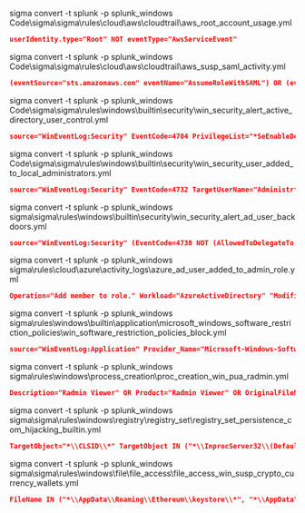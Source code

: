 sigma convert -t splunk -p splunk_windows Code\sigma\sigma\rules\cloud\aws\cloudtrail\aws_root_account_usage.yml

```json
userIdentity.type="Root" NOT eventType="AwsServiceEvent"
```

sigma convert -t splunk -p splunk_windows 
Code\sigma\sigma\rules\cloud\aws\cloudtrail\aws_susp_saml_activity.yml                                                       

```json
(eventSource="sts.amazonaws.com" eventName="AssumeRoleWithSAML") OR (eventSource="iam.amazonaws.com" eventName="UpdateSAMLProvider")
```

sigma convert -t splunk -p splunk_windows Code\sigma\sigma\rules\windows\builtin\security\win_security_alert_active_directory_user_control.yml

```json
source="WinEventLog:Security" EventCode=4704 PrivilegeList="*SeEnableDelegationPrivilege*"
```

sigma convert -t splunk -p splunk_windows Code\sigma\sigma\rules\windows\builtin\security\win_security_user_added_to_local_administrators.yml 

```json
source="WinEventLog:Security" EventCode=4732 TargetUserName="Administr*" OR TargetSid="S-1-5-32-544" NOT SubjectUserName="*$"
```

sigma convert -t splunk -p splunk_windows 
sigma\sigma\rules\windows\builtin\security\win_security_alert_ad_user_backdoors.yml            

```json
source="WinEventLog:Security" (EventCode=4738 NOT (AllowedToDelegateTo IN ("", "-") OR AllowedToDelegateTo!=*)) OR (EventCode=5136 AttributeLDAPDisplayName="msDS-AllowedToDelegateTo") OR (EventCode=5136 ObjectClass="user" AttributeLDAPDisplayName="servicePrincipalName") OR (EventCode=5136 AttributeLDAPDisplayName="msDS-AllowedToActOnBehalfOfOtherIdentity")
```

sigma convert -t splunk -p splunk_windows 
sigma\rules\cloud\azure\activity_logs\azure_ad_user_added_to_admin_role.yml

```json
Operation="Add member to role." Workload="AzureActiveDirectory" "ModifiedProperties{}.NewValue" IN ("*Admins", "*Administrator")
```

sigma convert -t splunk -p splunk_windows sigma\rules\windows\builtin\application\microsoft_windows_software_restriction_policies\win_software_restriction_policies_block.yml

```json
source="WinEventLog:Application" Provider_Name="Microsoft-Windows-SoftwareRestrictionPolicies" EventCode IN (865, 866, 867, 868, 882)
```


sigma convert -t splunk -p splunk_windows sigma\rules\windows\process_creation\proc_creation_win_pua_radmin.yml                                             

```json
Description="Radmin Viewer" OR Product="Radmin Viewer" OR OriginalFileName="Radmin.exe"
```

sigma convert -t splunk -p splunk_windows sigma\sigma\rules\windows\registry\registry_set\registry_set_persistence_com_hijacking_builtin.yml

```json
TargetObject="*\\CLSID\\*" TargetObject IN ("*\\InprocServer32\\(Default)", "*\\LocalServer32\\(Default)") TargetObject IN ("*\\{1f486a52-3cb1-48fd-8f50-b8dc300d9f9d}\\*", "*\\{2155fee3-2419-4373-b102-6843707eb41f}\\*", "*\\{4590f811-1d3a-11d0-891f-00aa004b2e24}\\*", "*\\{4de225bf-cf59-4cfc-85f7-68b90f185355}\\*", "*\\{ddc05a5a-351a-4e06-8eaf-54ec1bc2dcea}\\*", "*\\{F56F6FDD-AA9D-4618-A949-C1B91AF43B1A}\\*", "*\\{F82B4EF1-93A9-4DDE-8015-F7950A1A6E31}\\*") Details IN ("*:\\Perflogs\\*", "*\\AppData\\Local\\*", "*\\Desktop\\*", "*\\Downloads\\*", "*\\Microsoft\\Windows\\Start Menu\\Programs\\Startup\\*", "*\\System32\\spool\\drivers\\color\\*", "*\\Temporary Internet*", "*\\Users\\Public\\*", "*\\Windows\\Temp\\*", "*%appdata%*", "*%temp%*", "*%tmp%*") OR (Details="*:\\Users\\*" Details="*\\Favorites\\*") OR (Details="*:\\Users\\*" Details="*\\Favourites\\*") OR (Details="*:\\Users\\*" Details="*\\Contacts\\*") OR (Details="*:\\Users\\*" Details="*\\Pictures\\*")
```


sigma convert -t splunk -p splunk_windows sigma\sigma\rules\windows\file\file_access\file_access_win_susp_crypto_currency_wallets.yml 

```json
FileName IN ("*\\AppData\\Roaming\\Ethereum\\keystore\\*", "*\\AppData\\Roaming\\EthereumClassic\\keystore\\*", "*\\AppData\\Roaming\\monero\\wallets\\*") OR FileName IN ("*\\AppData\\Roaming\\Bitcoin\\wallet.dat", "*\\AppData\\Roaming\\BitcoinABC\\wallet.dat", "*\\AppData\\Roaming\\BitcoinSV\\wallet.dat", "*\\AppData\\Roaming\\DashCore\\wallet.dat", "*\\AppData\\Roaming\\DogeCoin\\wallet.dat", "*\\AppData\\Roaming\\Litecoin\\wallet.dat", "*\\AppData\\Roaming\\Ripple\\wallet.dat", "*\\AppData\\Roaming\\Zcash\\wallet.dat") NOT (Image="System" OR Image IN ("C:\\Program Files (x86)\\*", "C:\\Program Files\\*", "C:\\Windows\\system32\\*", "C:\\Windows\\SysWOW64\\*")) NOT (Image="C:\\ProgramData\\Microsoft\\Windows Defender\\*" Image IN ("*\\MpCopyAccelerator.exe", "*\\MsMpEng.exe"))
```